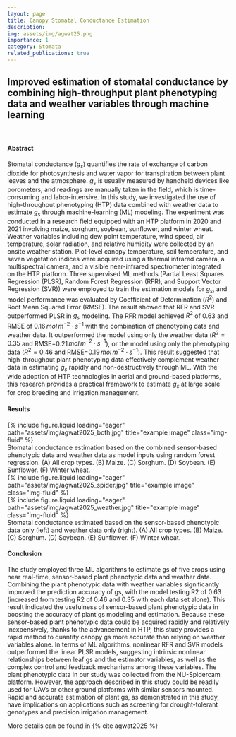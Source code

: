 ```yaml
---
layout: page
title: Canopy Stomatal Conductance Estimation
description: 
img: assets/img/agwat25.png
importance: 1
category: Stomata
related_publications: true
---
```

## **Improved estimation of stomatal conductance by combining high-throughput plant phenotyping data and weather variables through machine learning**

<br>

#### Abstract

Stomatal conductance ($g_s$) quantifies the rate of exchange of carbon dioxide for photosynthesis and water vapor for transpiration between plant leaves and the atmosphere. $g_s$ is usually measured by handheld devices like porometers, and readings are manually taken in the field, which is time-consuming and labor-intensive. In this study, we investigated the use of high-throughput phenotyping (HTP) data combined with weather data to estimate $g_s$ through machine-learning (ML) modeling. The experiment was conducted in a research field equipped with an HTP platform in 2020 and 2021 involving maize, sorghum, soybean, sunflower, and winter wheat. Weather variables including dew point temperature, wind speed, air temperature, solar radiation, and relative humidity were collected by an onsite weather station. Plot-level canopy temperature, soil temperature, and seven vegetation indices were acquired using a thermal infrared camera, a multispectral camera, and a visible near-infrared spectrometer integrated on the HTP platform. Three supervised ML methods (Partial Least Squares Regression (PLSR), Random Forest Regression (RFR), and Support Vector Regression (SVR)) were employed to train the estimation models for $g_s$, and model performance was evaluated by Coefficient of Determination ($R^2$) and Root Mean Squared Error (RMSE). The result showed that RFR and SVR outperformed PLSR in $g_s$ modeling. The RFR model achieved $R^2$ of 0.63 and RMSE of 0.16 $mol\,m^{-2}\cdot s^{-1}$ with the combination of phenotyping data and weather data. It outperformed the model using only the weather data ($R^2 = 0.35$ and RMSE=0.21 $mol\,m^{-2}\cdot s^{-1}$), or the model using only the phenotyping data ($R^2 = 0.46$ and RMSE=0.19 $mol\,m^{-2}\cdot s^{-1}$). This result suggested that high-throughput plant phenotyping data effectively complement weather data in estimating $g_s$ rapidly and non-destructively through ML. With the wide adoption of HTP technologies in aerial and ground-based platforms, this research provides a practical framework to estimate $g_s$ at large scale for crop breeding and irrigation management.

#### Results

<div class="row">
    <div class="col-sm mt-3 mt-md-0">
        {% include figure.liquid loading="eager" path="assets/img/agwat2025_both.jpg" title="example image" class="img-fluid" %}
    </div>
</div>
<div class="caption">
    Stomatal conductance estimation based on the combined sensor-based phenotypic data and weather data as model inputs using random forest regression. (A) All crop types. (B) Maize. (C) Sorghum. (D) Soybean. (E) Sunflower. (F) Winter wheat.
</div>

<div class="row">
    <div class="col-sm mt-3 mt-md-0">
        {% include figure.liquid loading="eager" path="assets/img/agwat2025_spider.jpg" title="example image" class="img-fluid" %}
    </div>
    <div class="col-sm mt-3 mt-md-0">
        {% include figure.liquid loading="eager" path="assets/img/agwat2025_weather.jpg" title="example image" class="img-fluid" %}
    </div>
</div>
<div class="caption">
    Stomatal conductance estimated based on the sensor-based phenotypic data only (left) and weather data only (right). (A) All crop types. (B) Maize. (C) Sorghum. (D) Soybean. (E) Sunflower. (F) Winter wheat.
</div>

#### Conclusion

The study employed three ML algorithms to estimate gs of five crops using near real-time, sensor-based plant phenotypic data and weather data. Combining the plant phenotypic data with weather variables significantly improved the prediction accuracy of gs, with the model testing R2 of 0.63 (increased from testing R2 of 0.46 and 0.35 with each data set alone). This result indicated the usefulness of sensor-based plant phenotypic data in boosting the accuracy of plant gs modeling and estimation. Because these sensor-based plant phenotypic data could be acquired rapidly and relatively inexpensively, thanks to the advancement in HTP, this study provides a rapid method to quantify canopy gs more accurate than relying on weather variables alone. In terms of ML algorithms, nonlinear RFR and SVR models outperformed the linear PLSR models, suggesting intrinsic nonlinear relationships between leaf gs and the estimator variables, as well as the complex control and feedback mechanisms among these variables. The plant phenotypic data in our study was collected from the NU-Spidercam platform. However, the approach described in this study could be readily used for UAVs or other ground platforms with similar sensors mounted. Rapid and accurate estimation of plant gs, as demonstrated in this study, have implications on applications such as screening for drought-tolerant genotypes and precision irrigation management.

More details can be found in {% cite agwat2025 %}

